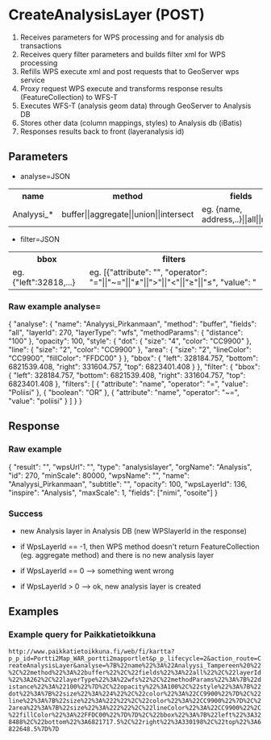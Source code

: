 # CreateAnalysisLayer (POST)
1. Receives parameters for WPS processing and for analysis db transactions
2. Receives query filter parameters and builds filter xml for WPS processing
3. Refills WPS execute xml and post requests that to GeoServer wps service
4. Proxy request WPS execute and transforms response results (FeatureCollection) to WFS-T
5. Executes WFS-T (analysis geom data) through GeoServer to Analysis DB
6. Stores other data (column mappings, styles) to Analysis db (iBatis)
7. Responses results back to front (layeranalysis id)


## Parameters
- analyse=JSON
<table>
  <tr>
    <th>name</th>
    <th>method</th>
    <th>fields</th>
    <th>layerId</th>
    <th>layerType</th>
    <th>methodParams</th>
    <th>opasicty</th>
    <th>style</th>
    <th>bbox</th>
    <th>filter</th>
  </tr>
  <tr>
    <td>Analyysi_*</td>
    <td>buffer||aggregate||union||intersect</td>
    <td>eg. {name, address,..}||all||none</td>
    <td>eg. 270</td>
    <td>eg. {distance:100}</td>
    <td>eg. 80 (0-100)</td>
    <td>eg. {style:...}</td>
    <td>eg. {"left":32818,...}</td>
    <td>eg. {}</td>
  </tr>
</table>

- filter=JSON
<table>
  <tr>
    <th>bbox</th>
    <th>filters</th>
  </tr>
  <tr>
    <td>eg. {"left":32818,...}</td>
    <td>eg. [{"attribute": "<attribute_name>", "operator": "="||"~="||"≠"||">"||"<"||"≥"||"≤", "value": "<attribute_value"}, {"boolean": "AND"||"OR"||"NOT"}, {another filter}]</td>
  </tr>
</table>

### Raw example analyse=
{
    "analyse": {
        "name": "Analyysi_Pirkanmaan",
        "method": "buffer",
        "fields": "all",
        "layerId": 270,
        "layerType": "wfs",
        "methodParams": {
            "distance": "100"
        },
        "opacity": 100,
        "style": {
            "dot": {
                "size": "4",
                "color": "CC9900"
            },
            "line": {
                "size": "2",
                "color": "CC9900"
            },
            "area": {
                "size": "2",
                "lineColor": "CC9900",
                "fillColor": "FFDC00"
            }
        },
        "bbox": {
            "left": 328184.757,
            "bottom": 6821539.408,
            "right": 331604.757,
            "top": 6823401.408
        }
    },
    "filter": {
        "bbox": {
            "left": 328184.757,
            "bottom": 6821539.408,
            "right": 331604.757,
            "top": 6823401.408
        },
        "filters": [
            {
                "attribute": "name",
                "operator": "=",
                "value": "Poliisi"
            },
            {
                "boolean": "OR"
            },
            {
                "attribute": "name",
                "operator": "~=",
                "value": "poliisi"
            }
        ]
    }
}

## Response

### Raw example
{
    "result": "",
    "wpsUrl": "",
    "type": "analysislayer",
    "orgName": "Analysis",
    "id": 270,
    "minScale": 80000,
    "wpsName": "",
    "name": "Analyysi_Pirkanmaan",
    "subtitle": "",
    "opacity": 100,
    "wpsLayerId": 136,
    "inspire": "Analysis",
    "maxScale": 1,
    "fields": ["nimi", "osoite"]
}


### Success
- new Analysis layer in Analysis DB  (new WPSlayerId in the response)

- if WpsLayerId == -1, then WPS method doesn't return FeatureCollection (eg. aggregate method) and there is no new analysis layer
- if WpsLayerId == 0 --> something went wrong
- if WpsLayerId > 0  --> ok, new analysis layer is created 

## Examples

### Example query for Paikkatietoikkuna
`http://www.paikkatietoikkuna.fi/web/fi/kartta?p_p_id=Portti2Map_WAR_portti2mapportlet&p_p_lifecycle=2&action_route=CreateAnalysisLayer&analyse=%7B%22name%22%3A%22Analyysi_Tampereen%20%22%2C%22method%22%3A%22buffer%22%2C%22fields%22%3A%22all%22%2C%22layerId%22%3A262%2C%22layerType%22%3A%22wfs%22%2C%22methodParams%22%3A%7B%22distance%22%3A%22100%22%7D%2C%22opacity%22%3A100%2C%22style%22%3A%7B%22dot%22%3A%7B%22size%22%3A%224%22%2C%22color%22%3A%22CC9900%22%7D%2C%22line%22%3A%7B%22size%22%3A%222%22%2C%22color%22%3A%22CC9900%22%7D%2C%22area%22%3A%7B%22size%22%3A%222%22%2C%22lineColor%22%3A%22CC9900%22%2C%22fillColor%22%3A%22FFDC00%22%7D%7D%2C%22bbox%22%3A%7B%22left%22%3A328488%2C%22bottom%22%3A6821717.5%2C%22right%22%3A330198%2C%22top%22%3A6822648.5%7D%7D`

